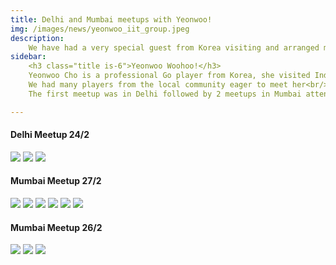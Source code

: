 ```yaml
---
title: Delhi and Mumbai meetups with Yeonwoo!
img: /images/news/yeonwoo_iit_group.jpeg
description:
    We have had a very special guest from Korea visiting and arranged multiple Go community meetups around Yeonwoo's visit Check out the articles for lots of pictures!
sidebar:
    <h3 class="title is-6">Yeonwoo Woohoo!</h3>
    Yeonwoo Cho is a professional Go player from Korea, she visited India in March<br/><br/>
    We had many players from the local community eager to meet her<br/><br/>
    The first meetup was in Delhi followed by 2 meetups in Mumbai attented by 20 people!<br/><br/>

---
```

#### Delhi Meetup 24/2
![](/images/meetups/yeonwoo/yeonwoo_delhi2.jpeg)
![](/images/meetups/yeonwoo/yeonwoo_delhi.jpeg)
![](/images/meetups/yeonwoo/yeonwoo_steeetgo.jpeg)

#### Mumbai Meetup 27/2
![](/images/meetups/yeonwoo/yeonwoo_27_1.jpg)
![](/images/meetups/yeonwoo/yeonwoo_27_1.jpg27_2.jpg)
![](/images/meetups/yeonwoo/yeonwoo_27_1.jpg27_3.jpg)
![](/images/meetups/yeonwoo/yeonwoo_27_1.jpg27_4.jpg)
![](/images/meetups/yeonwoo/yeonwoo_iit_group.jpeg)
![](/images/meetups/yeonwoo/yeonwoo_iit.jpeg)

#### Mumbai Meetup 26/2
![](/images/meetups/yeonwoo/26_1.jpg)
![](/images/meetups/yeonwoo/26_2.jpg)
![](/images/meetups/yeonwoo/26_3.jpg)

